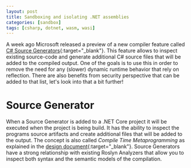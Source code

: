 ```yaml
---
layout: post
title: Sandboxing and isolating .NET assemblies
categories: [sandbox]
tags: [csharp, dotnet, wasm, wasi]
---
```


A week ago Microsoft released a preview of a new compiler feature called [C# Source Generators](https://devblogs.microsoft.com/dotnet/introducing-c-source-generators/){:target="_blank"}. This feature allows to inspect existing source-code and generate additional C# source files that will be added to the compiled output. One of the goals is to use this in order to remove the need for any (slower) dynamic runtime behavior that rely on reflection. There are also benefits from security perspective that can be added to that list, let's look into that a bit further! 

# Source Generator

When a Source Generator is added to a .NET Core project it will be executed when the project is being build. It has the ability to inspect the programs source artifacts and create additional files that will be added to the output. The concept is also called _Compile Time Metaprogramming_ as explained in the [design document](https://github.com/dotnet/roslyn/blob/master/docs/features/source-generators.md){:target="_blank"}. Source Generators have a strong relationship with existing Roslyn Analyzers that allow you to inspect both syntax and the semantic models of the compilation. 